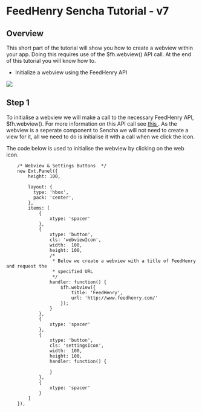 # FeedHenry Sencha Tutorial - v7

## Overview

This short part of the tutorial will show you how to create a webview within your app. Doing this requires use of the $fh.webview() API call. At the end of this tutorial you will know how to.

* Initialize a webview using the FeedHenry API


![](https://github.com/feedhenry/Training-Demo-App/raw/v7/docs/webView.png)

## Step 1

To initialise a webview we will make a call to the necessary FeedHenry API, $fh.webview(). For more information on this API call see <a href="http://docs.feedhenry.com/api-reference/web-view/"> this </a>. As the webview is a seperate component to Sencha we will not need to create a view for it, all we need to do is initialise it with a call when we click the icon.

The code below is used to initialise the webview by clicking on the web icon.

		/* Webview & Settings Buttons  */
	  	new Ext.Panel({
	  		height: 100,

	  		layout: {
		      type: 'hbox',
		      pack: 'center',  
		    },
		    items: [
		    	{
			  		xtype: 'spacer'
			  	},
			  	{
			  		xtype: 'button',
			  		cls: 'webviewIcon',
			  		width:  100,
			  		height: 100,
			  		/*
			  		 * Below we create a webview with a title of FeedHenry and request the
			  		 * specified URL
			  		 */
			  		handler: function() {
			  			$fh.webview({
			  				title: 'FeedHenry',
			  				url: 'http://www.feedhenry.com/'
			  			});
			  		}
			  	},
			  	{
			  		xtype: 'spacer'
			  	},		  	
			  	{
			  		xtype: 'button',
			  		cls: 'settingsIcon',
			  		width:  100,
			  		height: 100,
			  		handler: function() {
			  			
			  		}
			  	},
			  	{
			  		xtype: 'spacer'
			  	}
		    ]
	  	}),